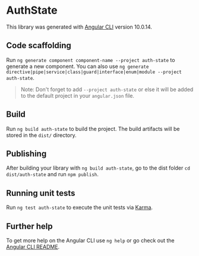 # AuthState

This library was generated with [Angular CLI](https://github.com/angular/angular-cli) version 10.0.14.

## Code scaffolding

Run `ng generate component component-name --project auth-state` to generate a new component. You can also use `ng generate directive|pipe|service|class|guard|interface|enum|module --project auth-state`.
> Note: Don't forget to add `--project auth-state` or else it will be added to the default project in your `angular.json` file. 

## Build

Run `ng build auth-state` to build the project. The build artifacts will be stored in the `dist/` directory.

## Publishing

After building your library with `ng build auth-state`, go to the dist folder `cd dist/auth-state` and run `npm publish`.

## Running unit tests

Run `ng test auth-state` to execute the unit tests via [Karma](https://karma-runner.github.io).

## Further help

To get more help on the Angular CLI use `ng help` or go check out the [Angular CLI README](https://github.com/angular/angular-cli/blob/master/README.md).
